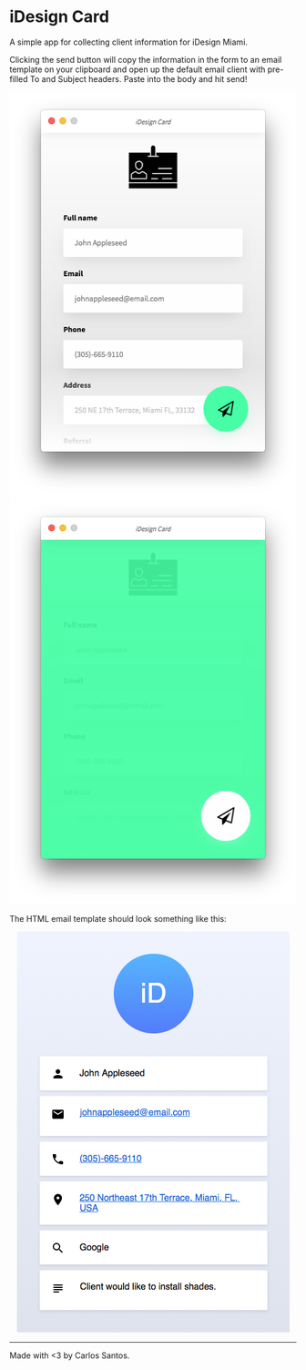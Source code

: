 # iDesign Card
A simple app for collecting client information for iDesign Miami. 

Clicking the send button will copy the information in the form to an email template on your clipboard and open up the default email client with pre-filled To and Subject headers. Paste into the body and hit send!

<p align="center">
    <img width="512" height="712" src="./src/imgs/screenshots/screenshot-1.png">
    <img width="512" height="712" src="./src/imgs/screenshots/screenshot-2.png">
</p>

The HTML email template should look something like this:

<p align="center">
    <img width="479" height="704" src="./src/imgs/screenshots/screenshot-3.png">
</p>



---
Made with <3 by Carlos Santos.

